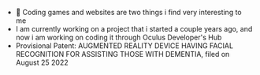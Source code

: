 - 👀 Coding games and websites are two things i find very interesting to me
- I am currently working on a project that i started a couple years ago, and now i am working on coding it through Oculus Developer's Hub
- Provisional Patent:  AUGMENTED REALITY DEVICE HAVING FACIAL RECOGNITION FOR ASSISTING THOSE WITH DEMENTIA, filed on August 25 2022